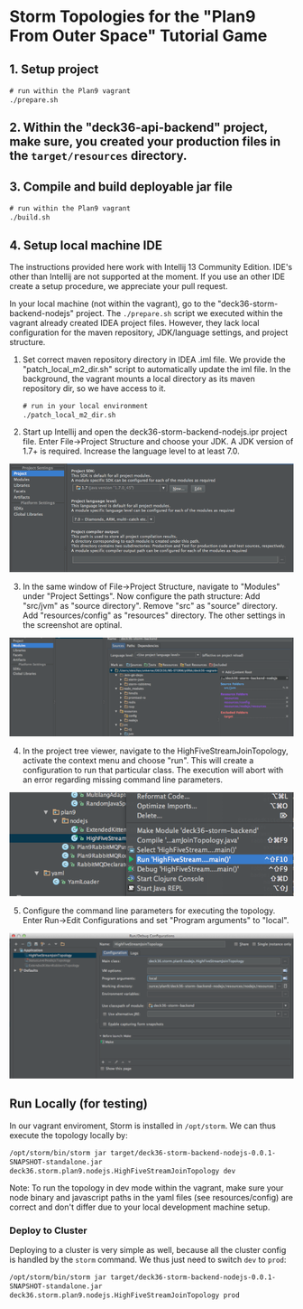 # Storm Topologies for the "Plan9 From Outer Space" Tutorial Game



## 1. Setup project 

	# run within the Plan9 vagrant
	./prepare.sh


## 2. Within the "deck36-api-backend" project, make sure, you created your production files in the `target/resources` directory. 

## 3. Compile and build deployable jar file 

	# run within the Plan9 vagrant
	./build.sh


## 4. Setup local machine IDE

The instructions provided here work with Intellij 13 Community Edition. IDE's other than Intellij are not supported at the moment. If you use an other IDE create a setup procedure, we appreciate your pull request. 

In your local machine (not within the vagrant), go to the "deck36-storm-backend-nodejs" project. The `./prepare.sh` script we executed within the vagrant already created IDEA project files. However, they lack local configuration for the maven repository, JDK/language settings, and project structure.

1. Set correct maven repository directory in IDEA .iml file. We provide the "patch_local_m2_dir.sh" script to automatically update the iml file. In the background, the vagrant mounts a local directory as its maven repository dir, so we have access to it.

	```
	# run in your local environment 
	./patch_local_m2_dir.sh
	```

2. Start up Intellij and open the deck36-storm-backend-nodejs.ipr project file. Enter File->Project Structure and choose your JDK. A JDK version of 1.7+ is required. Increase the language level to at least 7.0.

![IDEA SDK Settings](idea_sdk_settings.png)


3. In the same window of File->Project Structure, navigate to "Modules" under "Project Settings". Now configure the path structure: Add "src/jvm" as "source directory". Remove "src" as "source" directory. Add "resources/config" as "resources" directory. The other settings in the screenshot are optinal.

![IDEA Path Structure](idea_path_structure.png)


4. In the project tree viewer, navigate to the HighFiveStreamJoinTopology, activate the context menu and choose "run". This will create a configuration to run that particular class. The execution will abort with an error regarding missing command line parameters.

![Run HighFiveStreamJoinTopology](idea_run_topology.png)

5. Configure the command line parameters for executing the topology. Enter Run->Edit Configurations and set "Program arguments" to "local".

![Configure Command line arguments](idea_configure_run.png)




## Run Locally (for testing)

In our vagrant enviroment, Storm is installed in `/opt/storm`. We can thus execute the topology locally by:

	/opt/storm/bin/storm jar target/deck36-storm-backend-nodejs-0.0.1-SNAPSHOT-standalone.jar deck36.storm.plan9.nodejs.HighFiveStreamJoinTopology dev

Note: To run the topology in dev mode within the vagrant, make sure your node binary and javascript paths in the yaml files (see resources/config)  are correct and don't differ due to your local development machine setup.


### Deploy to Cluster 

Deploying to a cluster is very simple as well, because all the cluster config is handled by the `storm` command. We thus just need to switch `dev` to `prod`:

	/opt/storm/bin/storm jar target/deck36-storm-backend-nodejs-0.0.1-SNAPSHOT-standalone.jar deck36.storm.plan9.nodejs.HighFiveStreamJoinTopology prod


